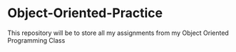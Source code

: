 # Object-Oriented-Practice
This repository will be to store all my assignments from my Object Oriented Programming Class
